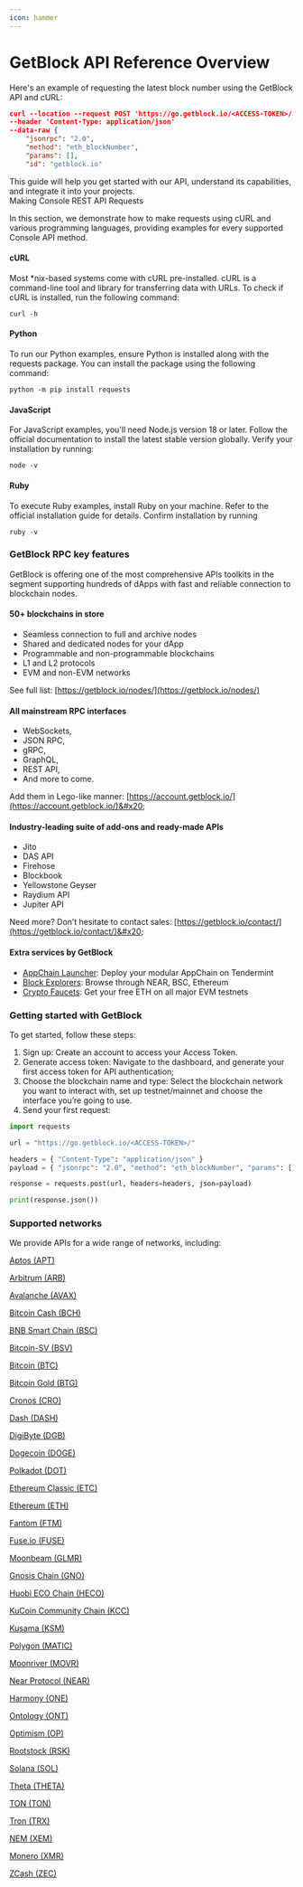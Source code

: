 ```yaml
---
icon: hammer
---
```


# GetBlock API Reference Overview

Here's an example of requesting the latest block number using the GetBlock API and cURL:

```json
curl --location --request POST 'https://go.getblock.io/<ACCESS-TOKEN>/' 
--header 'Content-Type: application/json' 
--data-raw {
    "jsonrpc": "2.0",
    "method": "eth_blockNumber",
    "params": [],
    "id": "getblock.io"


```

This guide will help you get started with our API, understand its capabilities, and integrate it into your projects.\
Making Console REST API Requests

In this section, we demonstrate how to make requests using cURL and various programming languages, providing examples for every supported Console API method.

#### cURL

Most \*nix-based systems come with cURL pre-installed. cURL is a command-line tool and library for transferring data with URLs. To check if cURL is installed, run the following command:

```
curl -h
```

#### Python

To run our Python examples, ensure Python is installed along with the requests package. You can install the package using the following command:

```
python -m pip install requests
```

#### JavaScript

For JavaScript examples, you'll need Node.js version 18 or later. Follow the official documentation to install the latest stable version globally. Verify your installation by running:

```
node -v
```

#### Ruby

To execute Ruby examples, install Ruby on your machine. Refer to the official installation guide for details. Confirm installation by running

```
ruby -v
```

### GetBlock RPC key features

GetBlock is offering one of the most comprehensive APIs toolkits in the segment supporting hundreds of dApps with fast and reliable connection to blockchain nodes.

#### 50+ blockchains in store

* Seamless connection to full and archive nodes
* Shared and dedicated nodes for your dApp
* Programmable and non-programmable blockchains
* L1 and L2 protocols
* EVM and non-EVM networks

See full list: [https://getblock.io/nodes/](https://getblock.io/nodes/)

#### All mainstream RPC interfaces

* WebSockets,&#x20;
* JSON RPC,
* gRPC,&#x20;
* GraphQL,
* REST API,
* And more to come.

Add them in Lego-like manner: [https://account.getblock.io/](https://account.getblock.io/)&#x20;

#### Industry-leading suite of add-ons and ready-made APIs

* Jito
* DAS API
* Firehose
* Blockbook
* Yellowstone Geyser
* Raydium API
* Jupiter API

Need more? Don’t hesitate to contact sales: [https://getblock.io/contact/](https://getblock.io/contact/)&#x20;

#### Extra services by GetBlock

* [AppChain Launcher](https://getblock.io/appchain/): Deploy your modular AppChain on Tendermint
* [Block Explorers](https://getblock.io/explorers/): Browse through NEAR, BSC, Ethereum
* [Crypto Faucets](https://getblock.io/faucet/): Get your free ETH on all major EVM testnets

### Getting started with GetBlock

To get started, follow these steps:

1. Sign up: Create an account to access your Access Token.
2. Generate access token: Navigate to the dashboard, and generate your first access token for API authentication;
3. Choose the blockchain name and type: Select the blockchain network you want to interact with, set up testnet/mainnet and choose the interface you’re going to use.
4. Send your first request:

```python
import requests

url = "https://go.getblock.io/<ACCESS-TOKEN>/"

headers = { "Content-Type": "application/json" }
payload = { "jsonrpc": "2.0", "method": "eth_blockNumber", "params": [], "id": "getblock.io" }

response = requests.post(url, headers=headers, json=payload)

print(response.json())
```

### Supported networks

We provide APIs for a wide range of networks, including:

[Aptos (APT) ](https://getblock.io/docs/apt/json-rpc/apt_v1_estimate_gas_price/)

[Arbitrum (ARB) ](https://getblock.io/docs/arb/json-rpc/arbitrum_eth_accounts/)

[Avalanche (AVAX) ](https://getblock.io/docs/avax/json-rpc/avax_eth_accounts/)

[Bitcoin Cash (BCH)](https://getblock.io/docs/bch/json-rpc/bch_combinepsbt/)&#x20;

[BNB Smart Chain (BSC) ](https://getblock.io/docs/bsc/json-rpc/bsc_debug_tracecall/)

[Bitcoin-SV (BSV) ](https://getblock.io/docs/bsv/json-rpc/bsv_analyzepsbt/)

[Bitcoin (BTC) ](https://getblock.io/docs/btc/json-rpc/btc_analyzepsbt/)

[Bitcoin Gold (BTG) ](https://getblock.io/docs/btg/json-rpc/btg_analyzepsbt/)

[Cronos (CRO) ](https://getblock.io/docs/cro/json-rpc/cro_eth_accounts/)

[Dash (DASH) ](https://getblock.io/docs/dash/json-rpc/dash_combinerawtransaction/)

[DigiByte (DGB) ](https://getblock.io/docs/dgb/json-rpc/dgb_analyzepsbt/)

[Dogeсoin (DOGE) ](https://getblock.io/docs/doge/json-rpc/doge_createrawtransaction/)

[Polkadot (DOT) ](https://getblock.io/docs/dot/json-rpc/dot_chain_getblock/)

[Ethereum Classic (ETC) ](https://getblock.io/docs/etc/json-rpc/etc_eth_accounts/)

[Ethereum (ETH)](https://getblock.io/docs/eth/json-rpc/eth_eth_accounts/)&#x20;

[Fantom (FTM) ](https://getblock.io/docs/ftm/json-rpc/ftm_dag_getevent/)

[Fuse.io (FUSE) ](https://getblock.io/docs/fuse/json-rpc/fuse_eth_accounts/)

[Moonbeam (GLMR) ](https://getblock.io/docs/glmr/json-rpc/glmr_eth_accounts/)

[Gnosis Chain (GNO) ](https://getblock.io/docs/gno/json-rpc/gno_eth_accounts/)

[Huobi ECO Chain (HECO) ](https://getblock.io/docs/heco/json-rpc/heco_eth_accounts/)

[KuCoin Community Chain (KCC) ](https://getblock.io/docs/kcc/json-rpc/kcc_eth_accounts/)

[Kusama (KSM) ](https://getblock.io/docs/ksm/json-rpc/ksm_chain_getblock/)

[Polygon (MATIC) ](https://getblock.io/docs/matic/json-rpc/matic_eth_accounts/)

[Moonriver (MOVR) ](https://getblock.io/docs/movr/json-rpc/movr_chain_getblock/)

[Near Protocol (NEAR) ](https://getblock.io/docs/near/json-rpc/near_block/)

[Harmony (ONE) ](https://getblock.io/docs/one/json-rpc/one_eth_accounts/)

[Ontology (ONT)](https://getblock.io/docs/ont/json-rpc/ont_getbalance/)&#x20;

[Optimism (OP)](https://getblock.io/docs/op/json-rpc/optimism_eth_accounts/)&#x20;

[Rootstock (RSK) ](https://getblock.io/docs/rsk/json-rpc/rsk_eth_accounts/)

[Solana (SOL) ](https://getblock.io/docs/sol/json-rpc/sol_getaccountinfo/)

[Theta (THETA) ](https://getblock.io/docs/theta/json-rpc/theta_theta.broadcastrawtransaction/)

[TON (TON) ](https://getblock.io/docs/ton/json-rpc/ton_detectaddress/)

[Tron (TRX) ](https://getblock.io/docs/trx/json-rpc/trx_eth_blocknumber/)

[NEM (XEM) ](https://getblock.io/docs/xem/rest/xem_account_get_forwarded_from-public-key/)

[Monero (XMR) ](https://getblock.io/docs/xmr/json-rpc/get_alternate_chains/)

[ZCash (ZEC)](https://getblock.io/docs/zec/json-rpc/zec_createrawtransaction/)
